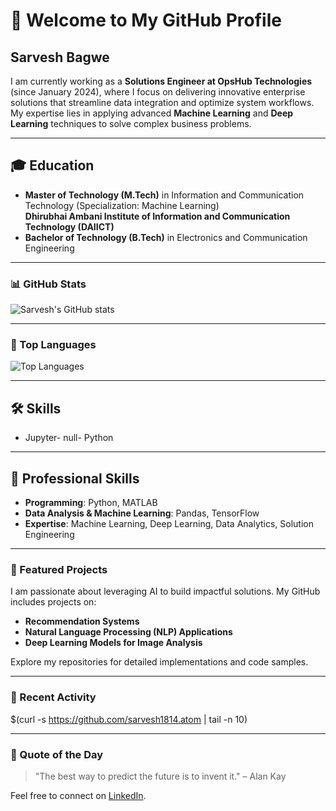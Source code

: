# 👋 Welcome to My GitHub Profile

## Sarvesh Bagwe 

I am currently working as a **Solutions Engineer at OpsHub Technologies** (since January 2024), where I focus on delivering innovative enterprise solutions that streamline data integration and optimize system workflows. My expertise lies in applying advanced **Machine Learning** and **Deep Learning** techniques to solve complex business problems.

---

## 🎓 Education

- **Master of Technology (M.Tech)** in Information and Communication Technology (Specialization: Machine Learning)  
  **Dhirubhai Ambani Institute of Information and Communication Technology (DAIICT)**
- **Bachelor of Technology (B.Tech)** in Electronics and Communication Engineering

---

### 📊 GitHub Stats
![Sarvesh's GitHub stats](https://github-readme-stats.vercel.app/api?username=Sarvesh1814&show_icons=true&theme=radical)

---

### 🚀 Top Languages
![Top Languages](https://github-readme-stats.vercel.app/api/top-langs/?username=Sarvesh1814&layout=compact&theme=radical)

---

## 🛠️ Skills
<!--START_SECTION:skills-->
- Jupyter- null- Python
<!--END_SECTION:skills-->

---

## 💼 Professional Skills

- **Programming**: Python, MATLAB
- **Data Analysis & Machine Learning**: Pandas, TensorFlow
- **Expertise**: Machine Learning, Deep Learning, Data Analytics, Solution Engineering

---

### 📂 Featured Projects

I am passionate about leveraging AI to build impactful solutions. My GitHub includes projects on:
- **Recommendation Systems**
- **Natural Language Processing (NLP) Applications**
- **Deep Learning Models for Image Analysis**

Explore my repositories for detailed implementations and code samples.

---

### 🔄 Recent Activity
<!-- BLOG-POST-LIST:START -->
$(curl -s https://github.com/sarvesh1814.atom | tail -n 10) 
<!-- BLOG-POST-LIST:END -->

---

### 💬 Quote of the Day
<!--START_SECTION:quote-->
> "The best way to predict the future is to invent it." – Alan Kay
<!--END_SECTION:quote-->

Feel free to connect on [LinkedIn](https://www.linkedin.com/in/sarvesh-bagwe-a482791a4).
